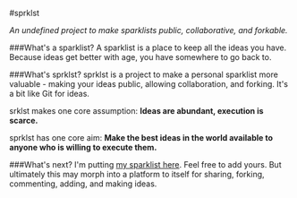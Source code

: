 #sprklst

 *An undefined project to make sparklists public, collaborative, and forkable.*

###What's a sparklist?
A sparklist is a place to keep all the ideas you have. Because ideas get better with age, you have somewhere to go back to.

###What's sprklst?
sprklst is a project to make a personal sparklist more valuable - making your ideas public, allowing collaboration, and forking. It's a bit like Git for ideas.

srklst makes one core assumption: **Ideas are abundant, execution is scarce.**

sprklst has one core aim: **Make the best ideas in the world available to anyone who is willing to execute them.**

###What's next?
I'm putting [my sparklist here](./sparklist-nic.md). Feel free to add yours. But ultimately this may morph into a platform to itself for sharing, forking, commenting, adding, and making ideas.